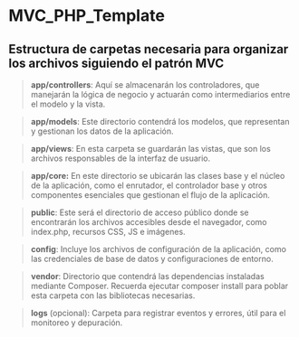 # MVC_PHP_Template

## Estructura de carpetas necesaria para organizar los archivos siguiendo el patrón MVC

> **app/controllers**: Aquí se almacenarán los controladores, que manejarán la lógica de negocio
y actuarán como intermediarios entre el modelo y la vista.

> **app/models**: Este directorio contendrá los modelos, que representan y gestionan los datos
de la aplicación.

> **app/views**: En esta carpeta se guardarán las vistas, que son los archivos responsables de la
interfaz de usuario.

> **app/core:** En este directorio se ubicarán las clases base y el núcleo de la aplicación, como el
enrutador, el controlador base y otros componentes esenciales que gestionan el flujo de la
aplicación.

> **public**: Este será el directorio de acceso público donde se encontrarán los archivos
accesibles desde el navegador, como index.php, recursos CSS, JS e imágenes.

> **config**: Incluye los archivos de configuración de la aplicación, como las credenciales de base
de datos y configuraciones de entorno.

> **vendor**: Directorio que contendrá las dependencias instaladas mediante Composer.
Recuerda ejecutar composer install para poblar esta carpeta con las bibliotecas necesarias.

> **logs** (opcional): Carpeta para registrar eventos y errores, útil para el monitoreo y depuración.
